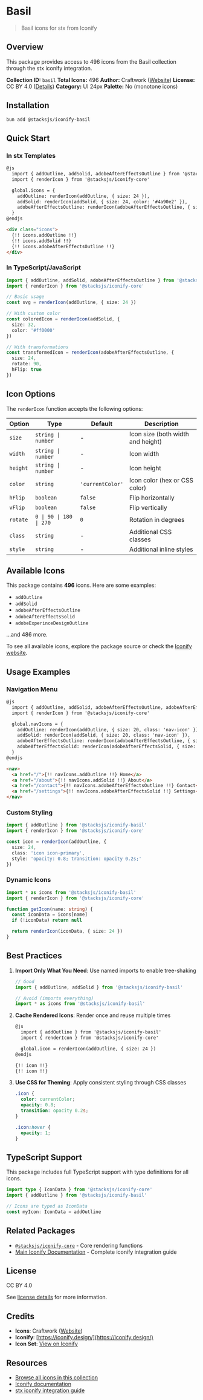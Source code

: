 # Basil

> Basil icons for stx from Iconify

## Overview

This package provides access to 496 icons from the Basil collection through the stx iconify integration.

**Collection ID:** `basil`
**Total Icons:** 496
**Author:** Craftwork ([Website](https://www.figma.com/community/file/931906394678748246))
**License:** CC BY 4.0 ([Details](https://creativecommons.org/licenses/by/4.0/))
**Category:** UI 24px
**Palette:** No (monotone icons)

## Installation

```bash
bun add @stacksjs/iconify-basil
```

## Quick Start

### In stx Templates

```html
@js
  import { addOutline, addSolid, adobeAfterEffectsOutline } from '@stacksjs/iconify-basil'
  import { renderIcon } from '@stacksjs/iconify-core'

  global.icons = {
    addOutline: renderIcon(addOutline, { size: 24 }),
    addSolid: renderIcon(addSolid, { size: 24, color: '#4a90e2' }),
    adobeAfterEffectsOutline: renderIcon(adobeAfterEffectsOutline, { size: 32 })
  }
@endjs

<div class="icons">
  {!! icons.addOutline !!}
  {!! icons.addSolid !!}
  {!! icons.adobeAfterEffectsOutline !!}
</div>
```

### In TypeScript/JavaScript

```typescript
import { addOutline, addSolid, adobeAfterEffectsOutline } from '@stacksjs/iconify-basil'
import { renderIcon } from '@stacksjs/iconify-core'

// Basic usage
const svg = renderIcon(addOutline, { size: 24 })

// With custom color
const coloredIcon = renderIcon(addSolid, {
  size: 32,
  color: '#ff0000'
})

// With transformations
const transformedIcon = renderIcon(adobeAfterEffectsOutline, {
  size: 24,
  rotate: 90,
  hFlip: true
})
```

## Icon Options

The `renderIcon` function accepts the following options:

| Option | Type | Default | Description |
|--------|------|---------|-------------|
| `size` | `string \| number` | - | Icon size (both width and height) |
| `width` | `string \| number` | - | Icon width |
| `height` | `string \| number` | - | Icon height |
| `color` | `string` | `'currentColor'` | Icon color (hex or CSS color) |
| `hFlip` | `boolean` | `false` | Flip horizontally |
| `vFlip` | `boolean` | `false` | Flip vertically |
| `rotate` | `0 \| 90 \| 180 \| 270` | `0` | Rotation in degrees |
| `class` | `string` | - | Additional CSS classes |
| `style` | `string` | - | Additional inline styles |

## Available Icons

This package contains **496** icons. Here are some examples:

- `addOutline`
- `addSolid`
- `adobeAfterEffectsOutline`
- `adobeAfterEffectsSolid`
- `adobeExperinceDesignOutline`

...and 486 more.

To see all available icons, explore the package source or check the [Iconify website](https://icon-sets.iconify.design/basil/).

## Usage Examples

### Navigation Menu

```html
@js
  import { addOutline, addSolid, adobeAfterEffectsOutline, adobeAfterEffectsSolid } from '@stacksjs/iconify-basil'
  import { renderIcon } from '@stacksjs/iconify-core'

  global.navIcons = {
    addOutline: renderIcon(addOutline, { size: 20, class: 'nav-icon' }),
    addSolid: renderIcon(addSolid, { size: 20, class: 'nav-icon' }),
    adobeAfterEffectsOutline: renderIcon(adobeAfterEffectsOutline, { size: 20, class: 'nav-icon' }),
    adobeAfterEffectsSolid: renderIcon(adobeAfterEffectsSolid, { size: 20, class: 'nav-icon' })
  }
@endjs

<nav>
  <a href="/">{!! navIcons.addOutline !!} Home</a>
  <a href="/about">{!! navIcons.addSolid !!} About</a>
  <a href="/contact">{!! navIcons.adobeAfterEffectsOutline !!} Contact</a>
  <a href="/settings">{!! navIcons.adobeAfterEffectsSolid !!} Settings</a>
</nav>
```

### Custom Styling

```typescript
import { addOutline } from '@stacksjs/iconify-basil'
import { renderIcon } from '@stacksjs/iconify-core'

const icon = renderIcon(addOutline, {
  size: 24,
  class: 'icon icon-primary',
  style: 'opacity: 0.8; transition: opacity 0.2s;'
})
```

### Dynamic Icons

```typescript
import * as icons from '@stacksjs/iconify-basil'
import { renderIcon } from '@stacksjs/iconify-core'

function getIcon(name: string) {
  const iconData = icons[name]
  if (!iconData) return null

  return renderIcon(iconData, { size: 24 })
}
```

## Best Practices

1. **Import Only What You Need**: Use named imports to enable tree-shaking
   ```typescript
   // Good
   import { addOutline, addSolid } from '@stacksjs/iconify-basil'

   // Avoid (imports everything)
   import * as icons from '@stacksjs/iconify-basil'
   ```

2. **Cache Rendered Icons**: Render once and reuse multiple times
   ```html
   @js
     import { addOutline } from '@stacksjs/iconify-basil'
     import { renderIcon } from '@stacksjs/iconify-core'

     global.icon = renderIcon(addOutline, { size: 24 })
   @endjs

   {!! icon !!}
   {!! icon !!}
   ```

3. **Use CSS for Theming**: Apply consistent styling through CSS classes
   ```css
   .icon {
     color: currentColor;
     opacity: 0.8;
     transition: opacity 0.2s;
   }

   .icon:hover {
     opacity: 1;
   }
   ```

## TypeScript Support

This package includes full TypeScript support with type definitions for all icons.

```typescript
import type { IconData } from '@stacksjs/iconify-core'
import { addOutline } from '@stacksjs/iconify-basil'

// Icons are typed as IconData
const myIcon: IconData = addOutline
```

## Related Packages

- [`@stacksjs/iconify-core`](../iconify-core) - Core rendering functions
- [Main Iconify Documentation](../../docs/iconify.md) - Complete iconify integration guide

## License

CC BY 4.0

See [license details](https://creativecommons.org/licenses/by/4.0/) for more information.

## Credits

- **Icons**: Craftwork ([Website](https://www.figma.com/community/file/931906394678748246))
- **Iconify**: [https://iconify.design/](https://iconify.design/)
- **Icon Set**: [View on Iconify](https://icon-sets.iconify.design/basil/)

## Resources

- [Browse all icons in this collection](https://icon-sets.iconify.design/basil/)
- [Iconify documentation](https://iconify.design/docs/)
- [stx iconify integration guide](../../docs/iconify.md)
